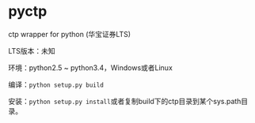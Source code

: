 pyctp
=====

ctp wrapper for python (华宝证券LTS)

LTS版本：未知

环境：python2.5 ~ python3.4，Windows或者Linux

编译：`python setup.py build`

安装：`python setup.py install`或者复制build下的ctp目录到某个sys.path目录。
